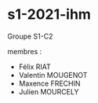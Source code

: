 # s1-2021-ihm
 Groupe S1-C2
 
 membres :
  - Félix RIAT
  - Valentin MOUGENOT
  - Maxence FRECHIN
  - Julien MOURCELY
